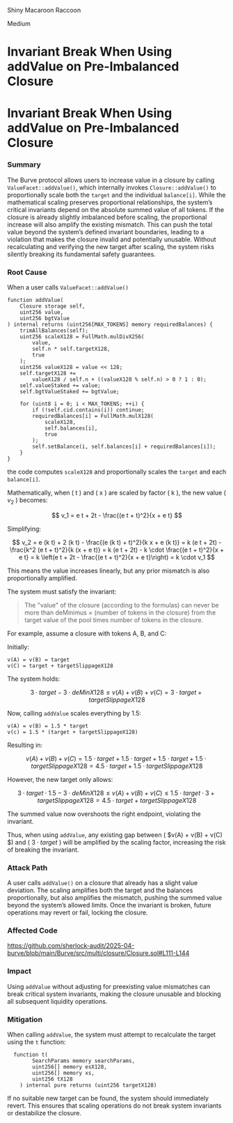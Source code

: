 Shiny Macaroon Raccoon

Medium

# Invariant Break When Using addValue on Pre-Imbalanced Closure

# Invariant Break When Using addValue on Pre-Imbalanced Closure

### Summary

The Burve protocol allows users to increase value in a closure by calling `ValueFacet::addValue()`, which internally invokes `Closure::addValue()` to proportionally scale both the `target` and the individual `balance[i]`. While the mathematical scaling preserves proportional relationships, the system’s critical invariants depend on the absolute summed value of all tokens. If the closure is already slightly imbalanced before scaling, the proportional increase will also amplify the existing mismatch. This can push the total value beyond the system’s defined invariant boundaries, leading to a violation that makes the closure invalid and potentially unusable. Without recalculating and verifying the new target after scaling, the system risks silently breaking its fundamental safety guarantees.


### Root Cause

When a user calls `ValueFacet::addValue()`

```solidity
function addValue(  
    Closure storage self,
    uint256 value,
    uint256 bgtValue
) internal returns (uint256[MAX_TOKENS] memory requiredBalances) {
    trimAllBalances(self); 
    uint256 scaleX128 = FullMath.mulDivX256(
        value,
        self.n * self.targetX128, 
        true
    );
    uint256 valueX128 = value << 128;
    self.targetX128 +=
        valueX128 / self.n + ((valueX128 % self.n) > 0 ? 1 : 0);  
    self.valueStaked += value;
    self.bgtValueStaked += bgtValue;  

    for (uint8 i = 0; i < MAX_TOKENS; ++i) {
        if (!self.cid.contains(i)) continue;
        requiredBalances[i] = FullMath.mulX128(
            scaleX128,
            self.balances[i],
            true
        );
        self.setBalance(i, self.balances[i] + requiredBalances[i]); 
    }
}
```

the code computes `scaleX128` and proportionally scales the `target` and each `balance[i]`.

Mathematically, when \( t \) and \( x \) are scaled by factor \( k \), the new value \( $v_2$ \) becomes:

$$
v_1 = e t + 2t - \frac{(e t + t)^2}{x + e t}
$$

Simplifying:

$$
v_2 = e (k t) + 2 (k t) - \frac{(e (k t) + t)^2}{k x + e (k t)} 
= k (e t + 2t) - \frac{k^2 (e t + t)^2}{k (x + e t)} 
= k (e t + 2t) - k \cdot \frac{(e t + t)^2}{x + e t} 
= k \left(e t + 2t - \frac{(e t + t)^2}{x + e t}\right) 
= k \cdot v_1
$$

This means the value increases linearly, but any prior mismatch is also proportionally amplified.

The system must satisfy the invariant:

> The "value" of the closure (according to the formulas) can never be more than deMinimus × (number of tokens in the closure) from the target value of the pool times number of tokens in the closure.

For example, assume a closure with tokens A, B, and C:

Initially:

```solidity
v(A) = v(B) = target
v(C) = target + targetSlippageX128
```

The system holds:

$$
3 \cdot target - 3 \cdot deMinX128 \leq v(A) + v(B) + v(C) = 3 \cdot target + targetSlippageX128
$$

Now, calling `addValue` scales everything by 1.5:

```solidity
v(A) = v(B) = 1.5 * target
v(c) = 1.5 * (target + targetSlippageX128)
```

Resulting in:

$$
v(A) + v(B) + v(C) = 1.5 \cdot target + 1.5 \cdot target + 1.5 \cdot target + 1.5 \cdot targetSlippageX128 = 4.5 \cdot target + 1.5 \cdot targetSlippageX128
$$

However, the new target only allows:

$$
3 \cdot target \cdot 1.5 - 3 \cdot deMinX128 \leq v(A) + v(B) + v(C) \leq 1.5 \cdot target \cdot 3 + targetSlippageX128 = 4.5 \cdot target + targetSlippageX128
$$

The summed value now overshoots the right endpoint, violating the invariant.

Thus, when using `addValue`, any existing gap between \( $v(A) + v(B) + v(C) $\) and \( $3 \cdot target$ \) will be amplified by the scaling factor, increasing the risk of breaking the invariant.


### Attack Path

A user calls `addValue()` on a closure that already has a slight value deviation.
The scaling amplifies both the target and the balances proportionally, but also amplifies the mismatch, pushing the summed value beyond the system’s allowed limits.
Once the invariant is broken, future operations may revert or fail, locking the closure.


### Affected Code

https://github.com/sherlock-audit/2025-04-burve/blob/main/Burve/src/multi/closure/Closure.sol#L111-L144


### Impact

Using `addValue` without adjusting for preexisting value mismatches can break critical system invariants, making the closure unusable and blocking all subsequent liquidity operations. 


### Mitigation

When calling `addValue`, the system must attempt to recalculate the target using the `t` function:

```solidity
  function t(  
        SearchParams memory searchParams,  
        uint256[] memory esX128,
        uint256[] memory xs,
        uint256 tX128
    ) internal pure returns (uint256 targetX128) 
```

If no suitable new target can be found, the system should immediately revert. This ensures that scaling operations do not break system invariants or destabilize the closure.